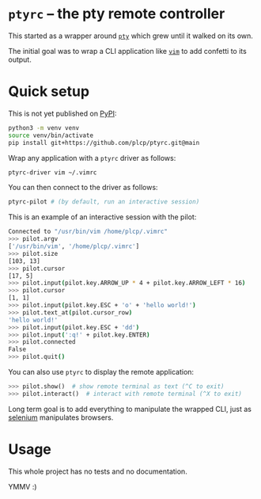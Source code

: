 
# `ptyrc` – the pty remote controller

This started as a wrapper around
[`pty`](https://docs.python.org/fr/3/library/pty.html) which grew until it
walked on its own.

The initial goal was to wrap a CLI application like [`vim`](https://vim.org) to
add confetti to its output.

# Quick setup

This is not yet published on [PyPI](https://pypi.org):

```sh
python3 -m venv venv
source venv/bin/activate
pip install git+https://github.com/plcp/ptyrc.git@main
```

Wrap any application with a `ptyrc` driver as follows:
```sh
ptyrc-driver vim ~/.vimrc
```

You can then connect to the driver as follows:
```sh
ptyrc-pilot # (by default, run an interactive session)
```

This is an example of an interactive session with the pilot:
```sh
Connected to "/usr/bin/vim /home/plcp/.vimrc"
>>> pilot.argv
['/usr/bin/vim', '/home/plcp/.vimrc']
>>> pilot.size
[103, 13]
>>> pilot.cursor
[17, 5]
>>> pilot.input(pilot.key.ARROW_UP * 4 + pilot.key.ARROW_LEFT * 16)
>>> pilot.cursor
[1, 1]
>>> pilot.input(pilot.key.ESC + 'o' + 'hello world!')
>>> pilot.text_at(pilot.cursor_row)
'hello world!'
>>> pilot.input(pilot.key.ESC + 'dd')
>>> pilot.input(':q!' + pilot.key.ENTER)
>>> pilot.connected
False
>>> pilot.quit()
```

You can also use `ptyrc` to display the remote application:
```python
>>> pilot.show()  # show remote terminal as text (^C to exit)
>>> pilot.interact()  # interact with remote terminal (^X to exit)
```

Long term goal is to add everything to manipulate the wrapped CLI, just as
[selenium](https://pypi.org/project/selenium/) manipulates browsers.

# Usage

This whole project has no tests and no documentation.

YMMV :)

